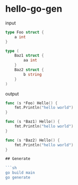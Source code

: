# hello-go-gen

input

```go
type Foo struct {
	a int
}

type (
	Baz1 struct {
		aa int
	}
	Baz2 struct {
		b string
	}
)
```

output

````go
func (s *Foo) Hello() {
	fmt.Println("hello world")
}

func (s *Baz1) Hello() {
	fmt.Println("hello world")
}

func (s *Baz2) Hello() {
	fmt.Println("hello world")
}

## Generate

```sh
go build main
go generate
````
